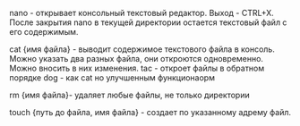 nano - открывает консольный текстовый редактор. Выход - CTRL+X. После закрытия nano в текущей директории остается текстовый файл с его содержимым.

cat {имя файла} - выводит содержимое текстового файла в консоль. Можно указать два разных файла, они откроются одновременно. Можно вносить в них изменения.
tac - откроет файлы в обратном порядке
dog - как cat но улучшенным функционаорм

rm {имя файла}- удаляет любые файлы, не только директории

touch {путь до файла, имя файла} - создает по указанному адрему файл.